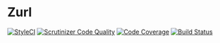 # Zurl
[![StyleCI](https://github.styleci.io/repos/177937548/shield?branch=master)](https://github.styleci.io/repos/177937548)
[![Scrutinizer Code Quality](https://scrutinizer-ci.com/g/zengineOrg/zurl/badges/quality-score.png?b=master)](https://scrutinizer-ci.com/g/zengineOrg/zurl/?branch=master)
[![Code Coverage](https://scrutinizer-ci.com/g/zengineOrg/zurl/badges/coverage.png?b=master)](https://scrutinizer-ci.com/g/zengineOrg/zurl/?branch=master)
[![Build Status](https://travis-ci.org/zengineOrg/zurl.svg?branch=master)](https://travis-ci.org/zengineOrg/zurl)

